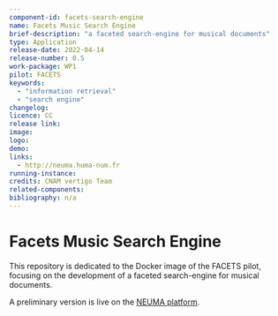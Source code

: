```yaml
---
component-id: facets-search-engine
name: Facets Music Search Engine
brief-description: "a faceted search-engine for musical documents"
type: Application
release-date: 2022-04-14
release-number: 0.5
work-package: WP1
pilot: FACETS
keywords:
  - "information retrieval"
  - "search engine"
changelog:
licence: CC
release link: 
image:
logo:
demo: 
links: 
  - http://neuma.huma-num.fr
running-instance:
credits: CNAM vertigo Team
related-components:
bibliography: n/a
---
```


# Facets Music Search Engine

This repository is dedicated to the Docker image of the FACETS pilot, focusing on the development of a faceted search-engine for musical documents. 

A preliminary version is live on the [NEUMA platform](http://neuma.huma-num.fr).
